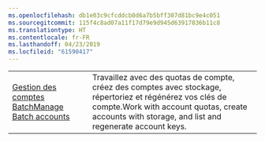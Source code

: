 ```yaml
---
ms.openlocfilehash: db1e03c9cfcddcb0d6a7b5bff307d81bc9e4c051
ms.sourcegitcommit: 115f4c8ad07a11f17d79e9d945d63917836b11c8
ms.translationtype: HT
ms.contentlocale: fr-FR
ms.lasthandoff: 04/23/2019
ms.locfileid: "61590417"
---
```

|  |  |
|---------|---------|
| <span data-ttu-id="e6a9b-101">[Gestion des comptes Batch][1]</span><span class="sxs-lookup"><span data-stu-id="e6a9b-101">[Manage Batch accounts][1]</span></span> | <span data-ttu-id="e6a9b-102">Travaillez avec des quotas de compte, créez des comptes avec stockage, répertoriez et régénérez vos clés de compte.</span><span class="sxs-lookup"><span data-stu-id="e6a9b-102">Work with account quotas, create accounts with storage, and list and regenerate account keys.</span></span> |

[1]: https://azure.microsoft.com/resources/samples/batch-java-manage-batch-accounts/